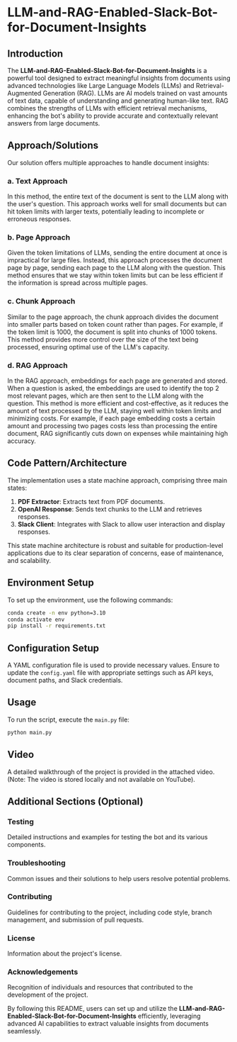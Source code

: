 # LLM-and-RAG-Enabled-Slack-Bot-for-Document-Insights

## Introduction
The **LLM-and-RAG-Enabled-Slack-Bot-for-Document-Insights** is a powerful tool designed to extract meaningful insights from documents using advanced technologies like Large Language Models (LLMs) and Retrieval-Augmented Generation (RAG). LLMs are AI models trained on vast amounts of text data, capable of understanding and generating human-like text. RAG combines the strengths of LLMs with efficient retrieval mechanisms, enhancing the bot's ability to provide accurate and contextually relevant answers from large documents.

## Approach/Solutions
Our solution offers multiple approaches to handle document insights:

### a. Text Approach
In this method, the entire text of the document is sent to the LLM along with the user's question. This approach works well for small documents but can hit token limits with larger texts, potentially leading to incomplete or erroneous responses.

### b. Page Approach
Given the token limitations of LLMs, sending the entire document at once is impractical for large files. Instead, this approach processes the document page by page, sending each page to the LLM along with the question. This method ensures that we stay within token limits but can be less efficient if the information is spread across multiple pages.

### c. Chunk Approach
Similar to the page approach, the chunk approach divides the document into smaller parts based on token count rather than pages. For example, if the token limit is 1000, the document is split into chunks of 1000 tokens. This method provides more control over the size of the text being processed, ensuring optimal use of the LLM's capacity.

### d. RAG Approach
In the RAG approach, embeddings for each page are generated and stored. When a question is asked, the embeddings are used to identify the top 2 most relevant pages, which are then sent to the LLM along with the question. This method is more efficient and cost-effective, as it reduces the amount of text processed by the LLM, staying well within token limits and minimizing costs. For example, if each page embedding costs a certain amount and processing two pages costs less than processing the entire document, RAG significantly cuts down on expenses while maintaining high accuracy.

## Code Pattern/Architecture
The implementation uses a state machine approach, comprising three main states:

1. **PDF Extractor**: Extracts text from PDF documents.
2. **OpenAI Response**: Sends text chunks to the LLM and retrieves responses.
3. **Slack Client**: Integrates with Slack to allow user interaction and display responses.

This state machine architecture is robust and suitable for production-level applications due to its clear separation of concerns, ease of maintenance, and scalability.

## Environment Setup
To set up the environment, use the following commands:

```sh
conda create -n env python=3.10
conda activate env
pip install -r requirements.txt
```

## Configuration Setup
A YAML configuration file is used to provide necessary values. Ensure to update the `config.yaml` file with appropriate settings such as API keys, document paths, and Slack credentials.

## Usage
To run the script, execute the `main.py` file:

```sh
python main.py
```

## Video
A detailed walkthrough of the project is provided in the attached video. (Note: The video is stored locally and not available on YouTube).

## Additional Sections (Optional)
### Testing
Detailed instructions and examples for testing the bot and its various components.

### Troubleshooting
Common issues and their solutions to help users resolve potential problems.

### Contributing
Guidelines for contributing to the project, including code style, branch management, and submission of pull requests.

### License
Information about the project's license.

### Acknowledgements
Recognition of individuals and resources that contributed to the development of the project.

By following this README, users can set up and utilize the **LLM-and-RAG-Enabled-Slack-Bot-for-Document-Insights** efficiently, leveraging advanced AI capabilities to extract valuable insights from documents seamlessly.

